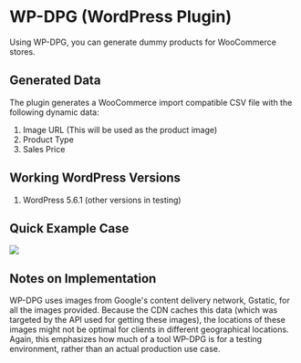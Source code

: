 # WP-DPG (WordPress Plugin)
Using WP-DPG, you can generate dummy products for WooCommerce stores. 

## Generated Data
The plugin generates a WooCommerce import compatible CSV file with the following dynamic data:
1. Image URL (This will be used as the product image)
2. Product Type 
3. Sales Price

## Working WordPress Versions
1. WordPress 5.6.1
(other versions in testing)

## Quick Example Case
<img src="https://i.ibb.co/PMPGQjL/Screenshot-from-2021-02-08-18-35-18.png">

## Notes on Implementation
WP-DPG uses images from Google's content delivery network, Gstatic, for all the images provided. Because the CDN caches this data (which was targeted by the API used for getting these images), the locations of these images might not be optimal for clients in different geographical locations. Again, this emphasizes how much of a tool WP-DPG is for a testing environment, rather than an actual production use case. 
